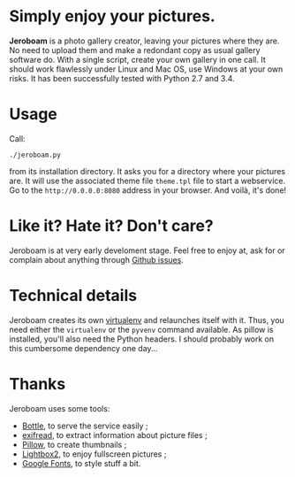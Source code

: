 # Simply enjoy your pictures.
**Jeroboam** is a photo gallery creator, leaving your pictures where they are.
No need to upload them and make a redondant copy as usual gallery software do.
With a single script, create your own gallery in one call.
It should work flawlessly under Linux and Mac OS, use Windows at your own risks.
It has been successfully tested with Python 2.7 and 3.4. 


# Usage
Call:

	./jeroboam.py

from its installation directory. It asks you for a directory where your pictures are.
It will use the associated theme file `theme.tpl` file to start a webservice.
Go to the `http://0.0.0.0:8080` address in your browser. And voilà, it's done!


# Like it? Hate it? Don't care?
Jeroboam is at very early develoment stage.
Feel free to enjoy at, ask for or complain about anything through
[Github issues](https://github.com/stephanepechard/jeroboam/issues).


# Technical details
Jeroboam creates its own [virtualenv](http://virtualenv.readthedocs.org/)
and relaunches itself with it. Thus, you need either the `virtualenv` or
the `pyvenv` command available. As pillow is installed, you'll also need
the Python headers. I should probably work on this cumbersome dependency one day...


# Thanks
Jeroboam uses some tools:

- [Bottle](http://bottlepy.org/), to serve the service easily ;
- [exifread](https://pypi.python.org/pypi/ExifRead), to extract information about picture files ;
- [Pillow](https://pillow.readthedocs.org/), to create thumbnails ; 
- [Lightbox2](https://github.com/lokesh/lightbox2), to enjoy fullscreen pictures ;
- [Google Fonts](https://www.google.com/fonts), to style stuff a bit.
